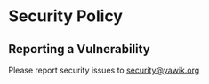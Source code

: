 # Security Policy

## Reporting a Vulnerability

Please report security issues to security@yawik.org
